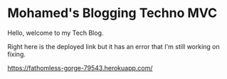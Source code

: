 # Mohamed's Blogging Techno MVC

Hello, welcome to my Tech Blog.

Right here is the deployed link but it has an error that I'm still working on fixing.

https://fathomless-gorge-79543.herokuapp.com/
